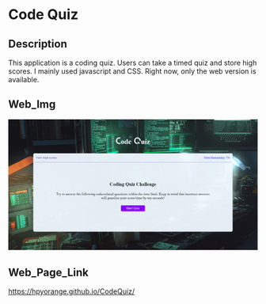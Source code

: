 # Code Quiz 

## Description
This application is a coding quiz. Users can take a timed quiz and store high scores. I mainly used javascript and CSS. Right now, only the web version is available.

## Web_Img
![Web brief](asset/img/codeQuiz.png "Web sample")

## Web_Page_Link
https://hpyorange.github.io/CodeQuiz/